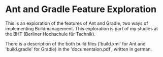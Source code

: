 # Ant and Gradle Feature Exploration

This is an exploration of the features of Ant and Gradle, two ways of implementing Buildmanagement. This exploration is part of my studies at the BHT (Berliner Hochschule für Technik).

There is a description of the both build files ('build.xml' for Ant and 'build.gradle' for Gradle) in the 'documentaion.pdf', written in german.
